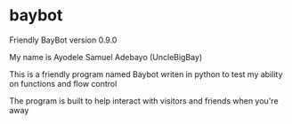 # baybot
Friendly BayBot version 0.9.0

My name is Ayodele Samuel Adebayo (UncleBigBay)

This is a friendly program named Baybot writen in python to test my ability on functions and flow control


The program is built to help interact with visitors and friends when you're away 
